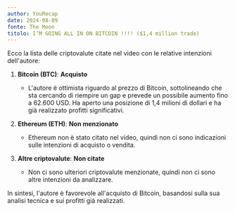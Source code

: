 ```yaml
---
author: YouRecap
date: 2024-08-09
fonte: The Moon
titolo: I’M GOING ALL IN ON BITCOIN !!!! ($1,4 million trade)
---
```


Ecco la lista delle criptovalute citate nel video con le relative intenzioni dell'autore:

1. **Bitcoin (BTC)**: **Acquisto**
   - L'autore è ottimista riguardo al prezzo di Bitcoin, sottolineando che sta cercando di riempire un gap e prevede un possibile aumento fino a 62.600 USD. Ha aperto una posizione di 1,4 milioni di dollari e ha già realizzato profitti significativi.

2. **Ethereum (ETH)**: **Non menzionato**
   - Ethereum non è stato citato nel video, quindi non ci sono indicazioni sulle intenzioni di acquisto o vendita.

3. **Altre criptovalute**: **Non citate**
   - Non ci sono ulteriori criptovalute menzionate, quindi non ci sono altre intenzioni da analizzare.

In sintesi, l'autore è favorevole all'acquisto di Bitcoin, basandosi sulla sua analisi tecnica e sui profitti già realizzati.
